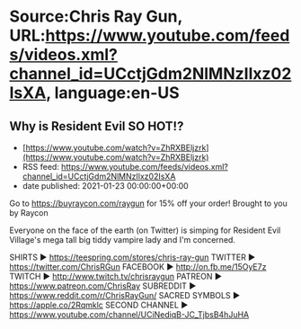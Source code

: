 # Source:Chris Ray Gun, URL:https://www.youtube.com/feeds/videos.xml?channel_id=UCctjGdm2NlMNzIlxz02IsXA, language:en-US

## Why is Resident Evil SO HOT!?
 - [https://www.youtube.com/watch?v=ZhRXBEljzrk](https://www.youtube.com/watch?v=ZhRXBEljzrk)
 - RSS feed: https://www.youtube.com/feeds/videos.xml?channel_id=UCctjGdm2NlMNzIlxz02IsXA
 - date published: 2021-01-23 00:00:00+00:00

Go to https://buyraycon.com/raygun for 15% off your order! Brought to you by Raycon

Everyone on the face of the earth (on Twitter) is simping for Resident Evil Village's mega tall big tiddy vampire lady and I'm concerned. 

SHIRTS ► https://teespring.com/stores/chris-ray-gun
TWITTER ► https://twitter.com/ChrisRGun
FACEBOOK ► http://on.fb.me/15OyE7z
TWITCH ► http://www.twitch.tv/chrisraygun
PATREON ► https://www.patreon.com/ChrisRay
SUBREDDIT ► https://www.reddit.com/r/ChrisRayGun/
SACRED SYMBOLS  ► https://apple.co/2Rqmklc
SECOND CHANNEL ► https://www.youtube.com/channel/UCiNediqB-JC_TjbsB4hJuHA

